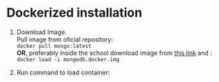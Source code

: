 # Dockerized installation

1.  Download Image.  
Pull image from oficial repository:  
 `docker pull mongo:latest`  
**OR**, preferably inside the school download image from [this link](http://networking.itsv.edu.ar/descargas/mongo/) and :  
 `docker load -i mongodb.docker.img`   
    
2. Run command to load container:
 

